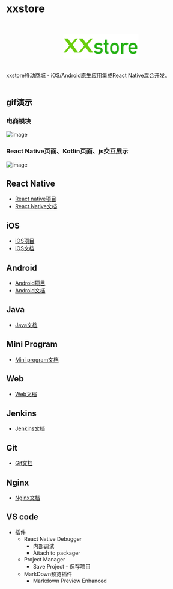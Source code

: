 # xxstore
<br/>
<p align="center">
    <img src="./docs/gif/xxstore.png" width="200" />
</p><br/>
xxstore移动商城 - iOS/Android原生应用集成React Native混合开发。

<br/>
<br/>

## gif演示
### 电商模块
![image](./docs/gif/xxstore3.gif)
### React Native页面、Kotlin页面、js交互展示
![image](./docs/gif/xxstore4.gif)

## React Native
- [React native项目](https://github.com/Gerry1218/xxstore.git)
- [React Native文档](./docs/react_native.md) 

## iOS
- [iOS项目](https://github.com/Gerry1218/xxstore-ios.git)
- [iOS文档](./docs/ios.md) 

## Android
- [Android项目](https://github.com/Gerry1218/xxstore-android.git)
- [Android文档](./docs/android.md) 

## Java
- [Java文档](./docs/java.md) 

## Mini Program
- [Mini program文档](./docs/mini_program.md) 

## Web
- [Web文档](./docs/web.md) 

## Jenkins
- [Jenkins文档](./docs/jenkins.md) 

 ## Git
- [Git文档](./docs/git.md) 

 ## Nginx
- [Nginx文档](./docs/nginx.md) 

## VS code
- 插件
    - React Native Debugger
        - 内部调试
        - Attach to packager
    - Project Manager
        - Save Project - 保存项目
    - MarkDown预览插件
        - Markdown Preview Enhanced
